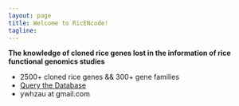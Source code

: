 ```yaml
---
layout: page
title: Welcome to RicENcode!
tagline: 
---
```


__The knowledge of cloned rice genes lost in the information of rice functional genomics studies__


* 2500+ cloned rice genes && 300+ gene families  
* [Query the Database](http://ricencode.ncpgr.cn)
* ywhzau at gmail.com



